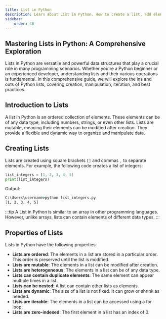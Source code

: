 ```yaml
---
title: List in Python
description: Learn about List in Python. How to create a list, add elements to a list, remove elements from a list, and more. How to use list comprehension in Python. How to use the built-in functions of list in Python.
sidebar: 
    order: 48
---
```


## Mastering Lists in Python: A Comprehensive Exploration
Lists in Python are versatile and powerful data structures that play a crucial role in many programming scenarios. Whether you're a Python beginner or an experienced developer, understanding lists and their various operations is fundamental. In this comprehensive guide, we will explore the ins and outs of Python lists, covering creation, manipulation, iteration, and best practices.

## Introduction to Lists
A list in Python is an ordered collection of elements. These elements can be of any data type, including numbers, strings, or even other lists. Lists are mutable, meaning their elements can be modified after creation. They provide a flexible and dynamic way to organize and manipulate data.

## Creating Lists
Lists are created using square brackets `[]` and commas `,` to separate elements. For example, the following code creates a list of integers:

```python title="list_integers.py" showLineNumbers{1} {1}
list_integers = [1, 2, 3, 4, 5]
print(list_integers)
```

Output:

```cmd title="command" showLineNumbers{1} {2}
C:\Users\username>python list_integers.py
[1, 2, 3, 4, 5]
```

:::tip
A List in Python is similar to an array in other programming languages. However, unlike arrays, lists can contain elements of different data types.
:::

## Properties of Lists
Lists in Python have the following properties:
- **Lists are ordered**: The elements in a list are stored in a particular order. This order is preserved until the list is modified.
- **Lists are mutable**: The elements in a list can be modified after creation.
- **Lists are heterogeneous**: The elements in a list can be of any data type.
- **Lists can contain duplicate elements**: The same element can appear multiple times in a list.
- **Lists can be nested**: A list can contain other lists as elements.
- **Lists are dynamic**: The size of a list is not fixed. It can grow or shrink as needed.
- **Lists are iterable**: The elements in a list can be accessed using a for loop.
- **Lists are zero-indexed**: The first element in a list has an index of 0.